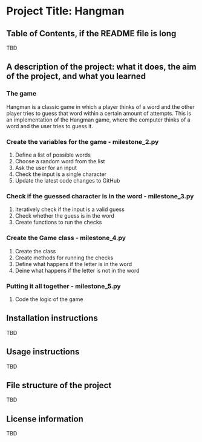 # Project Title: Hangman

## Table of Contents, if the README file is long
TBD

## A description of the project: what it does, the aim of the project, and what you learned
### The game
Hangman is a classic game in which a player thinks of a word and the other player tries to guess that word within a certain amount of attempts.
This is an implementation of the Hangman game, where the computer thinks of a word and the user tries to guess it. 

### Create the variables for the game - milestone_2.py
1. Define a list of possible words
2. Choose a random word from the list
3. Ask the user for an input
4. Check the input is a single character
5. Update the latest code changes to GitHub

### Check if the guessed character is in the word - milestone_3.py
1. Iteratively check if the input is a valid guess
2. Check whether the guess is in the word
3. Create functions to run the checks

### Create the Game class - milestone_4.py
1. Create the class
2. Create methods for running the checks
3. Define what happens if the letter is in the word
4. Deine what happens if the letter is not in the word

### Putting it all together - milestone_5.py
1) Code the logic of the game

## Installation instructions
TBD

## Usage instructions
TBD

## File structure of the project
TBD

## License information
TBD
